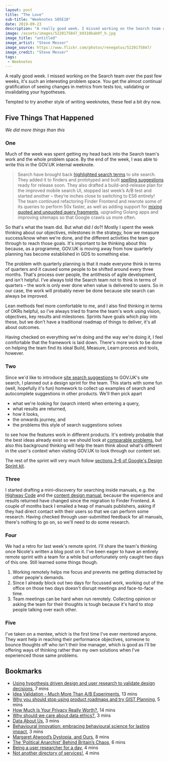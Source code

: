 ```yaml
---
layout: post
title: "The Love"
sub-title: "Weeknotes S05E10"
date: 2019-09-23
description: "A really good week. I missed working on the Search team over the past few weeks, it's such an interesting problem space."
image: /assets/images/5220175847_b9310bab0f_h.jpg
image_title: "untitled"
image_artist: "Steve Messer"
image_source: https://www.flickr.com/photos/renegatus/5220175847/
image_credit: "Steve Messer"
tags:
 - Weeknotes
---
```


A really good week. I missed working on the Search team over the past few weeks, it's such an interesting problem space. You get the almost continual gratification of seeing changes in metrics from tests too, validating or invalidating your hypotheses. 

Tempted to try another style of writing weeknotes, these feel a bit dry now.

## Five Things That Happened

*We did more things than this*

### One

Much of the week was spent getting my head back into the Search team's work and the whole problem space. By the end of the week, I was able to write this in the GOV.UK internal weeknote.

> Search have brought back [highlighted search terms](https://www.gov.uk/search/all?keywords=highlighted&order=relevance) to site search. They added it to finders and prototyped and built [spelling suggestions](https://github.com/alphagov/finder-frontend/pull/1554) ready for release soon. They also drafted a build-and-release plan for the improved mobile search UI, stopped last week’s A/B test and started another – they’re inches close to switching to ES6 entirely! The team continued refactoring Finder Frontend and rewrote some of its queries to perform 50x faster, as well as adding support for [mixing quoted and unquoted query fragments](https://www.gov.uk/search/all?keywords=office+%22banter%22&order=relevance), upgrading Golang apps and improving sitemaps so that Google crawls us more often.

So that's what the team did. But what did _I_ do?! Mostly I spent the week thinking about our objectives, milestones in the strategy, how we measure success/know when we're done, and the different activities the team go through to reach those goals. It's important to be thinking about this because, as a programme, GOV.UK is moving away from how quarterly planning has become established in GDS to something else.

The problem with quarterly planning is that it made everyone think in terms of quarters and it caused some people to be shifted around every three months. That's process over people, the antithesis of agile development, and isn't helpful. I've always told the Search team not to think in terms of quarters – the work is only ever done when value is delivered to users. So in our case, the work will probably never be done because site search can always be improved.

Lean methods feel more comfortable to me, and I also find thinking in terms of OKRs helpful, so I've always tried to frame the team's work using vision, objectives, key results and milestones. Sprints have goals which play into these, but we don't have a traditional roadmap of things to deliver, it's all about outcomes.

Having checked on everything we're doing and the way we're doing it, I feel comfortable that the framework is laid down. There's more work to be done on helping the team find its ideal Build, Measure, Learn process and tools, however.

### Two

Since we'd like to introduce [site search suggestions](https://www.nngroup.com/articles/site-search-suggestions/) to GOV.UK's site search, I planned out a design sprint for the team. This starts with some fun (well, hopefully it's fun) homework to collect up examples of search and autocomplete suggestions in other products. We'll then pick apart 

- what we're looking for (search intent) when entering a query,
- what results are returned,
- how it looks,
- the onwards journey, and
- the problems this style of search suggestions solves

to see how the features work in different products. It's entirely probable that the best ideas already exist so we should look at [comparable problems](https://designsprintkit.withgoogle.com/methodology/phase3-sketch/warm-up-comparable-problems), but also this background thinking will help the team think about what's different in the user's context when visiting GOV.UK to look through our content set.

The rest of the sprint will very much follow [sections 3–6 of Google's Design Sprint kit](https://designsprintkit.withgoogle.com/methodology/overview).

### Three

I started drafting a mini-discovery for searching inside manuals, e.g. the [Highway Code](https://www.gov.uk/guidance/the-highway-code) and the [content design manual](https://www.gov.uk/guidance/content-design), because the experience and results returned have changed since the migration to Finder Frontend. A couple of months back I emailed a heap of manuals publishers, asking if they had direct contact with their users so that we can perform some research. Having checked through user-submitted feedback for all manuals, there's nothing to go on, so we'll need to do some research.

### Four

We had a retro for last week's remote sprint. I'll share the team's thinking once Nicole's written a blog post on it. I've been eager to have an entirely remote sprint with a team for a while but unfortunately only caught two days of this one. Still learned some things though.

1. Working remotely helps me focus and prevents me getting distracted by other people's demands.
2. Since I already block out two days for focussed work, working out of the office on those two days doesn't disrupt meetings and face-to-face time.
3. Team meetings can be hard when run remotely. Collecting opinion or asking the team for their thoughts is tough because it's hard to stop people talking over each other. 

### Five

I've taken on a mentee, which is the first time I've ever mentored anyone. They want help in reaching their performance objectives, someone to bounce thoughts off who isn't their line manager, which is good as I'll be offering ways of thinking rather than my own solutions when I've experienced those same problems. 

## Bookmarks

- [Using hypothesis driven design and user research to validate design decisions](https://medium.com/@andyjones_1981/using-hypothesis-driven-design-and-user-research-to-validate-design-decisions-91acae07fe3), 7 mins
- [Idea Validation - Much More Than A/B Experiments](https://www.linkedin.com/pulse/idea-validation-condensed-guide-itamar-gilad), 13 mins
- [Why you should stop using product roadmaps and try GIST Planning](https://medium.com/@itamargilad/why-i-stopped-using-product-roadmaps-and-switched-to-gist-planning-3b7f54e271d1), 5 mins
- [How Much Is Your Privacy Really Worth?](https://onezero.medium.com/how-much-is-your-privacy-really-worth-421796dd9220), 14 mins
- [Why should we care about data ethics?](https://theodi.org/article/why-should-we-care-about-data-ethics/), 3 mins
- [Data About Us](https://www.thersa.org/discover/publications-and-articles/reports/data-about-us), 3 mins
- [Behavioural Innovation: embracing behavioural science for lasting impact](https://medium.com/hellobrink-co/behavioural-innovation-embracing-behavioural-science-for-lasting-impact-85d1d78688f4), 3 mins
- [Margaret Atwood’s Dystopia, and Ours](https://www.nytimes.com/2019/09/14/opinion/sunday/margaret-atwood-the-testaments-handmaids-tale.html), 8 mins
- [The ‘Political Anarchist’ Behind Britain’s Chaos](https://www.nytimes.com/2019/09/07/opinion/sunday/dominic-cummings-brexit.html), 6 mins
- [Being a user researcher for a day](https://insidegovuk.blog.gov.uk/2019/09/18/being-a-user-researcher-for-a-day/), 4 mins
- [Not another directory of services!](https://medium.com/porism/not-another-directory-of-services-a24bb08c6343), 4 mins